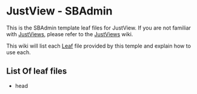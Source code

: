 # JustView - SBAdmin

This is the SBAdmin template leaf files for JustView. If you are not familiar with [JustViews](https://github.com/TerrickMansur/JustViews), please refer to the [JustViews](https://github.com/TerrickMansur/JustViews) wiki.


This wiki will list each [Leaf](https://docs.vapor.codes/3.0/leaf/getting-started/) file provided by this temple and explain how to use each. 

## List Of leaf files

- head
